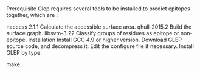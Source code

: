 # 
Prerequisite
Glep requires several tools to be installed to predict epitopes together, which are :

naccess 2.1.1 Calculate the accessible surface area.
qhull-2015.2 Build the surface graph.
libsvm-3.22 Classify groups of residues as epitope or non-epitope.
Installation
Install GCC 4.9 or higher version.
Download GLEP source code, and decompress it.
Edit the configure file if necessary.
Install GLEP by type:

make
